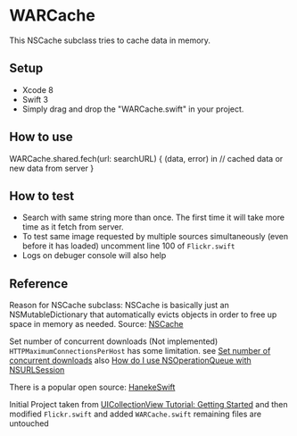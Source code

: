 # WARCache

This NSCache subclass tries to cache data in memory. 

## Setup

- Xcode 8 
- Swift 3
- Simply drag and drop the "WARCache.swift" in your project. 

## How to use

WARCache.shared.fech(url: searchURL) { (data, error) in
    // cached data or new data from server
}

## How to test
- Search with same string more than once. The first time it will take more time as it fetch from server.
- To test same image requested by multiple sources simultaneously (even before it has loaded) uncomment line 100 of `Flickr.swift`
- Logs on debuger console will also help


## Reference

Reason for NSCache subclass:
NSCache is basically just an NSMutableDictionary that automatically evicts objects in order to free  up space in memory as needed.
Source: [NSCache](http://nshipster.com/nscache/)

Set number of concurrent downloads (Not implemented)
`HTTPMaximumConnectionsPerHost` has some limitation. see [Set number of concurrent downloads](http://stackoverflow.com/q/20888841/1378447) also [How do I use NSOperationQueue with NSURLSession](http://stackoverflow.com/q/21918722/1378447)

There is a popular open source: [HanekeSwift](https://github.com/Haneke/HanekeSwift)

Initial Project taken from [UICollectionView Tutorial: Getting Started](https://www.raywenderlich.com/136159/uicollectionview-tutorial-getting-started) and then modified `Flickr.swift` and added `WARCache.swift` remaining files are untouched

